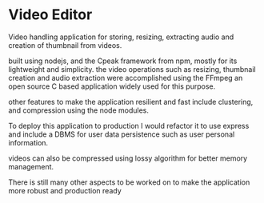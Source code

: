 # Video Editor

Video handling application for storing, resizing, extracting audio and creation of thumbnail from videos.

built using nodejs, and the Cpeak framework from npm, mostly for its lightweight and simplicity. the video operations such as resizing, thumbnail creation and audio extraction were accomplished using the FFmpeg an open source C based application widely used for this purpose.

other features to make the application resilient and fast include clustering, and compression using the node modules.

To deploy this application to production I would refactor it to use express and include a DBMS for user data persistence such as user personal information.

videos can also be compressed using lossy algorithm for better memory management.

There is still many other aspects to be worked on to make the application more robust and production ready